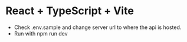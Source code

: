 # React + TypeScript + Vite

-	Check .env.sample and change server url to where the api is hosted.
- 	Run with npm run dev
	
